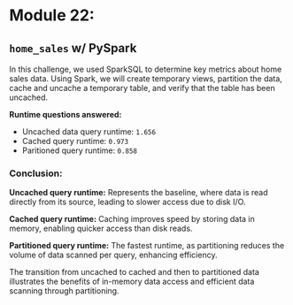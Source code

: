 # Module 22: 

## `home_sales` w/ PySpark 

In this challenge, we used SparkSQL to determine key metrics about home sales data. Using Spark, we will create temporary views, partition the data, cache and uncache a temporary table, and verify that the table has been uncached.

**Runtime questions answered:**

 - Uncached data query runtime: `1.656`  
 - Cached query runtime: `0.973`  
 - Paritioned query runtime: `0.858`

### Conclusion:

**Uncached query runtime:** Represents the baseline, where data is read directly from its source, leading to slower access due to disk I/O.

**Cached query runtime:** Caching improves speed by storing data in memory, enabling quicker access than disk reads.

**Partitioned query runtime:** The fastest runtime, as partitioning reduces the volume of data scanned per query, enhancing efficiency.

The transition from uncached to cached and then to partitioned data illustrates the benefits of in-memory data access and efficient data scanning through partitioning.


